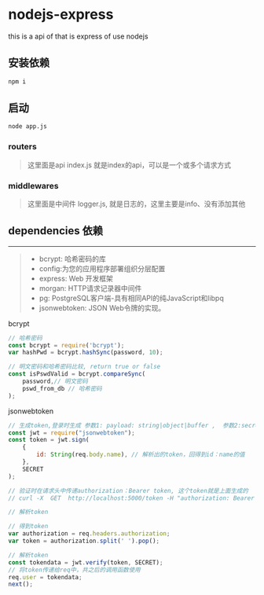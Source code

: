 # nodejs-express
this is a api of that is express of use nodejs

## 安装依赖
```bash
npm i
```

## 启动 
```bash
node app.js
```
### routers

> 这里面是api
> index.js 就是index的api，可以是一个或多个请求方式

### middlewares

> 这里面是中间件
> logger.js, 就是日志的，这里主要是info、没有添加其他


## dependencies 依赖
---

> - bcrypt: 哈希密码的库  
> - config:为您的应用程序部署组织分层配置  
> - express: Web 开发框架  
> - morgan: HTTP请求记录器中间件
> - pg: PostgreSQL客户端-具有相同API的纯JavaScript和libpq
> - jsonwebtoken: JSON Web令牌的实现。  

bcrypt

```js
// 哈希密码
const bcrypt = require('bcrypt');
var hashPwd = bcrypt.hashSync(password, 10);

// 明文密码和哈希密码比较, return true or false
const isPswdValid = bcrypt.compareSync(
    password,// 明文密码
    pswd_from_db // 哈希密码
);

```

jsonwebtoken

```js
// 生成token,登录时生成 参数1: payload: string|object|buffer ,  参数2:secretOrPrivateKey:Secret密钥
const jwt = require("jsonwebtoken");
const token = jwt.sign(
    {
        id: String(req.body.name), // 解析出的token，回得到id：name的值
    },
    SECRET
);

// 验证时在请求头中传递authorization：Bearer token, 这个token就是上面生成的
// curl -X  GET  http://localhost:5000/token -H "authorization: Bearer eyJhbGciOiJIUzI1NiIsInR5cCI6IkpXVCJ9.eyJpZCI6IjEyMyIsImlhdCI6MTU5MDExODQ1M30.kl5amtgqYFCDGSqOcMcgHkhcnAe3SjFGd8QvFZQcVCs"

// 解析token

// 得到token
var authorization = req.headers.authorization;
var token = authorization.split(' ').pop();

// 解析token
const tokendata = jwt.verify(token, SECRET);
// 将token传递给req中，共之后的调用函数使用
req.user = tokendata;
next();

```
